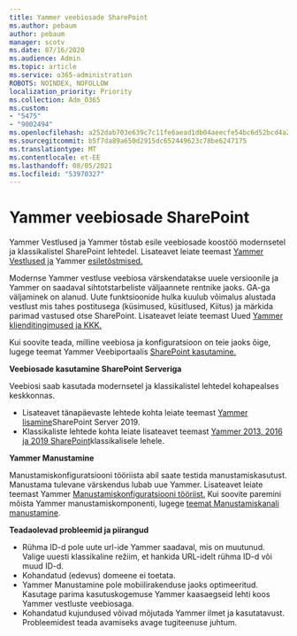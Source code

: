 ```yaml
---
title: Yammer veebiosade SharePoint
ms.author: pebaum
author: pebaum
manager: scotv
ms.date: 07/16/2020
ms.audience: Admin
ms.topic: article
ms.service: o365-administration
ROBOTS: NOINDEX, NOFOLLOW
localization_priority: Priority
ms.collection: Adm_O365
ms.custom:
- "5475"
- "9002494"
ms.openlocfilehash: a252dab703e639c7c11fe6aead1db04aeecfe54bc6d52bcd4a28433aed4701d5
ms.sourcegitcommit: b5f7da89a650d2915dc652449623c78be6247175
ms.translationtype: MT
ms.contentlocale: et-EE
ms.lasthandoff: 08/05/2021
ms.locfileid: "53970327"
---
```

# <a name="yammer-web-parts-in-sharepoint"></a>Yammer veebiosade SharePoint

Yammer Vestlused ja Yammer tõstab esile veebiosade koostöö modernsetel ja klassikalistel SharePoint lehtedel. Lisateavet leiate teemast [Yammer Vestlused ja](https://support.microsoft.com/office/use-a-yammer-web-part-in-sharepoint-online-a53cfa0c-3d09-42c8-a286-1038a81c59da#conversations) Yammer [esiletõstmised.](https://support.microsoft.com/office/use-a-yammer-web-part-in-sharepoint-online-a53cfa0c-3d09-42c8-a286-1038a81c59da#highlights)    

Modernse Yammer vestluse veebiosa värskendatakse uuele versioonile ja Yammer on saadaval sihtotstarbeliste väljaannete rentnike jaoks. GA-ga väljaminek on alanud. Uute funktsioonide hulka kuulub võimalus alustada vestlust mis tahes postitusega (küsimused, küsitlused, Kiitus) ja märkida parimad vastused otse SharePoint. Lisateavet leiate teemast Uued [Yammer klienditingimused ja KKK.](https://docs.microsoft.com/yammer/get-started-with-yammer/newyammer-faq)

 Kui soovite teada, milline veebiosa ja konfiguratsioon on teie jaoks õige, lugege teemat Yammer Veebiportaalis [SharePoint kasutamine.](https://support.microsoft.com/office/use-a-yammer-web-part-in-sharepoint-online-a53cfa0c-3d09-42c8-a286-1038a81c59da)  

**Veebiosade kasutamine SharePoint Serveriga**  

Veebiosi saab kasutada modernsetel ja klassikalistel lehtedel kohapealses keskkonnas.

- Lisateavet tänapäevaste lehtede kohta leiate teemast [Yammer lisamine](https://docs.microsoft.com/yammer/integrate-yammer-with-other-apps/embed-a-feed-into-a-sharepoint-site#add-a-yammer-feed-to-a-modern-page-in-sharepoint-server-2019)SharePoint Server 2019. 
- Klassikaliste lehtede kohta leiate lisateavet teemast [Yammer 2013, 2016 ja 2019 SharePoint](https://docs.microsoft.com/yammer/integrate-yammer-with-other-apps/embed-a-feed-into-a-sharepoint-site#add-a-yammer-feed-to-a-classic-page-in-sharepoint-servers-2013-2016-and-2019)klassikalisele lehele.

**Yammer Manustamine**  

Manustamiskonfiguratsiooni tööriista abil saate testida manustamiskasutust. Manustama tulevane värskendus lubab uue Yammer. Lisateavet leiate teemast Yammer [Manustamiskonfiguratsiooni tööriist.](https://aka.ms/YammerEmbedConfigureTool) Kui soovite paremini mõista Yammer manustamiskomponenti, lugege [teemat Manustamiskanali manustamine](https://aka.ms/YammerDevDocs).

**Teadaolevad probleemid ja piirangud**

- Rühma ID-d pole uute url-ide Yammer saadaval, mis on muutunud. Valige uuesti klassikaline režiim, et hankida URL-idelt rühma ID-d või muud ID-d.
- Kohandatud (edevus) domeene ei toetata.
- Yammer Manustamine pole mobiilirakenduse jaoks optimeeritud. Kasutage parima kasutuskogemuse Yammer kaasaegseid lehti koos Yammer vestluste veebiosaga.
- Kohandatud kujundused võivad mõjutada Yammer ilmet ja kasutatavust. Probleemidest teada avamiseks avage tugiteenuse juhtum.